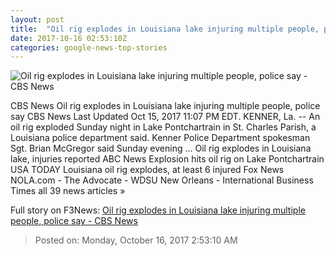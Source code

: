 ```yaml
---
layout: post
title:  "Oil rig explodes in Louisiana lake injuring multiple people, police say - CBS News"
date: 2017-10-16 02:53:10Z
categories: google-news-top-stories
---
```


![Oil rig explodes in Louisiana lake injuring multiple people, police say - CBS News](https://cbsnews1.cbsistatic.com/hub/i/2017/10/16/cf63e263-057c-4691-b760-56fea80bed44/171015-roger-fernandez-louisiana-oil-rig-explosion.jpg)

CBS News Oil rig explodes in Louisiana lake injuring multiple people, police say CBS News Last Updated Oct 15, 2017 11:07 PM EDT. KENNER, La. -- An oil rig exploded Sunday night in Lake Pontchartrain in St. Charles Parish, a Louisiana police department said. Kenner Police Department spokesman Sgt. Brian McGregor said Sunday evening ... Oil rig explodes in Louisiana lake, injuries reported ABC News Explosion hits oil rig on Lake Pontchartrain USA TODAY Louisiana oil rig explodes, at least 6 injured Fox News NOLA.com - The Advocate - WDSU New Orleans - International Business Times all 39 news articles »


Full story on F3News: [Oil rig explodes in Louisiana lake injuring multiple people, police say - CBS News](http://www.f3nws.com/n/cGhbHC)

> Posted on: Monday, October 16, 2017 2:53:10 AM
